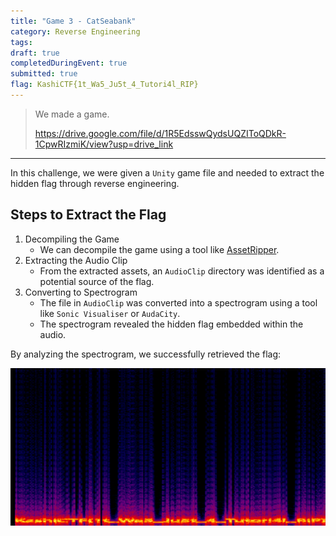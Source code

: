```yaml
---
title: "Game 3 - CatSeabank"
category: Reverse Engineering
tags: 
draft: true
completedDuringEvent: true
submitted: true
flag: KashiCTF{1t_Wa5_Ju5t_4_Tutori4l_RIP}
---
```

> We made a game.
>
> https://drive.google.com/file/d/1R5EdsswQydsUQZIToQDkR-1CpwRIzmiK/view?usp=drive_link

---

In this challenge, we were given a `Unity` game file and needed to extract the hidden flag through reverse engineering.

## Steps to Extract the Flag

1. Decompiling the Game
    - We can decompile the game using a tool like [AssetRipper](https://github.com/AssetRipper/AssetRipper).
2. Extracting the Audio Clip
    - From the extracted assets, an `AudioClip` directory was identified as a potential source of the flag.
3. Converting to Spectrogram
    - The file in `AudioClip` was converted into a spectrogram using a tool like `Sonic Visualiser` or `AudaCity`.
    - The spectrogram revealed the hidden flag embedded within the audio.

By analyzing the spectrogram, we successfully retrieved the flag:

![alt-text](output.png)
